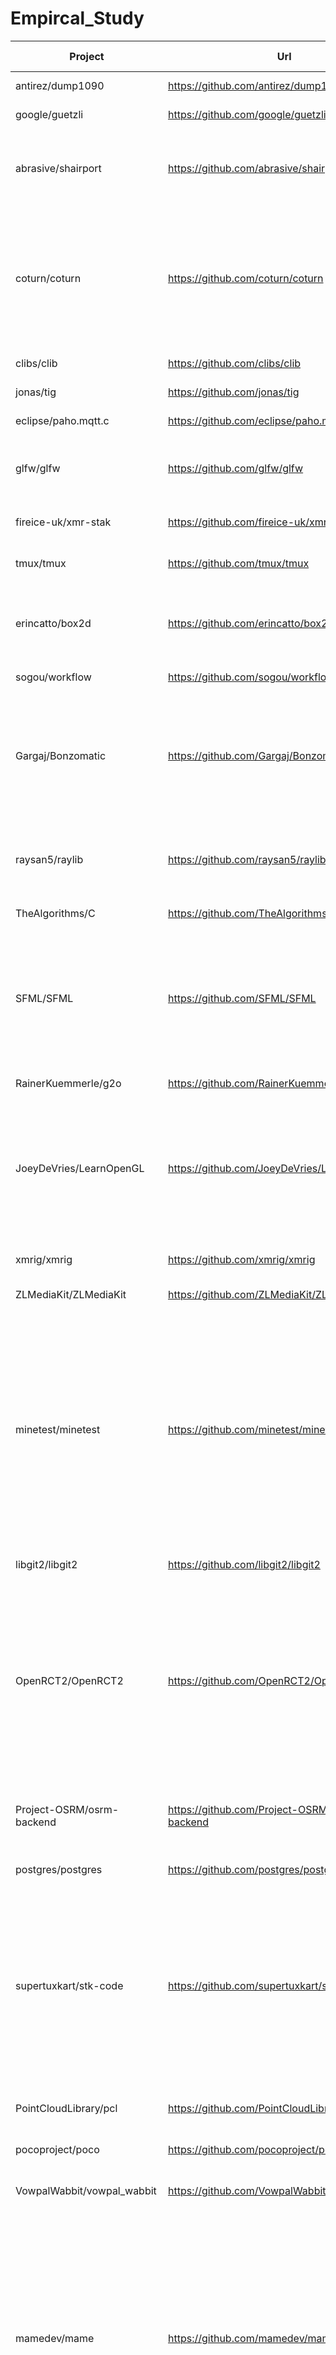 # Empircal_Study

| Project | Url | root causes | Missing packets |
|---------|-----|-------------|-----------------|
| antirez/dump1090 | https://github.com/antirez/dump1090 | missing package | librtlsdr-dev |
| google/guetzli | https://github.com/google/guetzli | missing package | libpng-dev | 
| abrasive/shairport | https://github.com/abrasive/shairport | missing package | libpulse-dev libavahi-client-dev libssl-dev libasound2-dev libao-dev |
| coturn/coturn | https://github.com/coturn/coturn | missing package | libssl-dev libevent-dev libpq-dev libhiredis-dev libsystemd-dev libsqlite3-dev libmysqlclient-dev libmongoc-dev |
| clibs/clib | https://github.com/clibs/clib | missing package | libcurl4-gnutls-dev |
| jonas/tig | https://github.com/jonas/tig | missing package | libncurses-dev |
| eclipse/paho.mqtt.c | https://github.com/eclipse/paho.mqtt.c | missing package | libssl-dev |
| glfw/glfw | https://github.com/glfw/glfw | missing package | libxrandr-dev libxi-dev libxcursor-dev libxinerama-dev |
| fireice-uk/xmr-stak | https://github.com/fireice-uk/xmr-stak | missing package | libmicrohttpd-dev libssl-dev libhwloc-dev |
| tmux/tmux | https://github.com/tmux/tmux | missing package | libevent-dev libncurses-dev | 
| erincatto/box2d | https://github.com/erincatto/box2d | missing package | libx11-dev libxrandr-dev libxinerama-dev libxcursor-dev libxi-dev |
| sogou/workflow | https://github.com/sogou/workflow | missing package | libssl-dev |
| Gargaj/Bonzomatic | https://github.com/Gargaj/Bonzomatic | missing package | libglu1-mesa-dev libasound2-dev libx11-dev libxrandr-dev libxinerama-dev libxcursor-dev libxi-dev |
| raysan5/raylib | https://github.com/raysan5/raylib | missing package | libxrandr-dev libxi-dev libgl-dev libxcursor-dev libxinerama-dev |
| TheAlgorithms/C | https://github.com/TheAlgorithms/C | missing package | libopengl-dev freeglut3-dev |
| SFML/SFML | https://github.com/SFML/SFML | missing package | libx11-dev libxrandr-dev libxcursor-dev libgl1-mesa-dev libudev-dev libfreetype6-dev libopenal-dev libflac-dev libvorbis-dev |
| RainerKuemmerle/g2o | https://github.com/RainerKuemmerle/g2o | missing package | libeigen3-dev | 
| JoeyDeVries/LearnOpenGL | https://github.com/JoeyDeVries/LearnOpenGL | missing package | libassimp-dev libxrandr-dev libglfw3-dev libxinerama-dev libxcursor-dev libxi-dev libfreetype-dev libxxf86vm-dev |
| xmrig/xmrig | https://github.com/xmrig/xmrig | missing package | libuv1-dev libssl-dev libhwloc-dev |
| ZLMediaKit/ZLMediaKit | https://github.com/ZLMediaKit/ZLMediaKit | missing package | libssl-dev |
| minetest/minetest | https://github.com/minetest/minetest | missing package | libpng-dev libjpeg-dev libxi-dev libgl1-mesa-dev libsqlite3-dev libogg-dev libvorbis-dev libopenal-dev libcurl4-gnutls-dev libfreetype6-dev zlib1g-dev libgmp-dev libjsoncpp-dev libzstd-dev libluajit-5.1-dev libsdl2-dev |
| libgit2/libgit2 | https://github.com/libgit2/libgit2 | missing package | libssl-dev |
| OpenRCT2/OpenRCT2 | https://github.com/OpenRCT2/OpenRCT2 | missing package | libsdl2-dev libfreetype6-dev libfontconfig1-dev libzip-dev libpng-dev libspeexdsp-dev libcurl4-openssl-dev nlohmann-json3-dev libssl-dev libicu-dev zlib1g-dev libgl1-mesa-dev |
| Project-OSRM/osrm-backend | https://github.com/Project-OSRM/osrm-backend | missing package | libbz2-dev libzip-dev libboost-all-dev liblua5.2-dev libtbb-dev |
| postgres/postgres | https://github.com/postgres/postgres | missing package | libicu-dev libreadline-dev |
| supertuxkart/stk-code | https://github.com/supertuxkart/stk-code | missing package | libbluetooth-dev libsdl2-dev libcurl4-openssl-dev libfreetype6-dev libharfbuzz-dev libjpeg-dev libopenal-dev libpng-dev libssl-dev libvorbis-dev libmbedtls-dev zlib1g-dev |
| PointCloudLibrary/pcl | https://github.com/PointCloudLibrary/pcl | missing package | libeigen3-dev libboost-all-dev libflann-dev |
| pocoproject/poco | https://github.com/pocoproject/poco | missing package | libssl-dev |
| VowpalWabbit/vowpal_wabbit | https://github.com/VowpalWabbit/vowpal_wabbit | missing package | libfmt-dev libspdlog-dev libboost-all-dev |
| mamedev/mame | https://github.com/mamedev/mame | missing package | libjpeg9-dev qtbase5-dev librm-dev libportmidi-dev libfreetype-dev libgig-dev libnglib-dev libceres-dev libfontconfig-dev portaudio19-dev libutf8proc-dev libsharp-dev libasmjit-dev libsdl2-ttf-dev libzstd-dev |
| EZLippi/Tinyhttpd | https://github.com/EZLippi/Tinyhttpd | Build script |
| cesanta/mongoose | https://github.com/cesanta/mongoose | Build script |
| yrutschle/sslh | https://github.com/yrutschle/sslh | Build script |
| MrGlockenspiel/activate-linux | https://github.com/MrGlockenspiel/activate-linux | Build script |
| NVIDIA/cuda-samples | https://github.com/NVIDIA/cuda-samples | Build script |
| pgbouncer/pgbouncer | https://github.com/pgbouncer/pgbouncer | Build script |
| albfan/miraclecast | https://github.com/albfan/miraclecast | Build script |
| beanstalkd/beanstalkd | https://github.com/beanstalkd/beanstalkd | source code |
| bartobri/no-more-secrets | https://github.com/bartobri/no-more-secrets | source code |
| mozilla/mozjpeg | https://github.com/mozilla/mozjpeg | source code |
| AFLplusplus/AFLplusplus | https://github.com/AFLplusplus/AFLplusplus | source code |
| haproxy/haproxy | https://github.com/haproxy/haproxy | source code |
| orangeduck/Corange | https://github.com/orangeduck/Corange | other |
| TelegramMessenger/MTProxy | https://github.com/TelegramMessenger/MTProxy | other |
| sustrik/libmill | https://github.com/sustrik/libmill | other |
| minoca/os | https://github.com/minoca/os | other |
| vmg/sundown | https://github.com/vmg | other |
